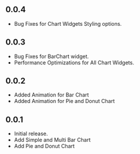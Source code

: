 ## 0.0.4

* Bug Fixes for Chart Widgets Styling options.

## 0.0.3

* Bug Fixes for BarChart widget.
* Performance Optimizations for All Chart Widgets.

## 0.0.2

* Added Animation for Bar Chart
* Added Animation for Pie and Donut Chart

## 0.0.1

* Initial release.
* Add Simple and Multi Bar Chart
* Add Pie and Donut Chart
